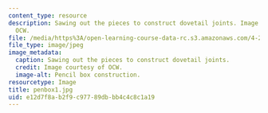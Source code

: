 ```yaml
---
content_type: resource
description: Sawing out the pieces to construct dovetail joints. Image courtesy of
  OCW.
file: /media/https%3A/open-learning-course-data-rc.s3.amazonaws.com/4-296-furniture-making-spring-2005/e12d7f8ab2f9c97789dbbb4c4c8c1a19_penbox1.jpg
file_type: image/jpeg
image_metadata:
  caption: Sawing out the pieces to construct dovetail joints.
  credit: Image courtesy of OCW.
  image-alt: Pencil box construction.
resourcetype: Image
title: penbox1.jpg
uid: e12d7f8a-b2f9-c977-89db-bb4c4c8c1a19
---
```

